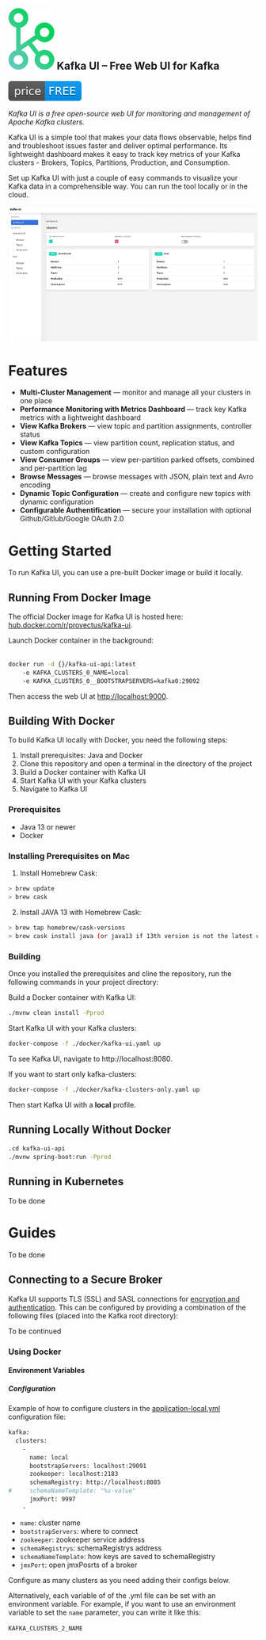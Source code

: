 ![Kafka UI logo](images/kafka-ui-logo.png) Kafka UI – Free Web UI for Kafka &nbsp; 
------------------

![Kafka UI Price Free](images/free-open-source.svg)

<em>Kafka UI is a free open-source web UI for monitoring and management of Apache Kafka clusters. </em> 

Kafka UI is a simple tool that makes your data flows observable, helps find and troubleshoot issues faster and deliver optimal performance. Its lightweight dashboard makes it easy to track key metrics of your Kafka clusters - Brokers, Topics, Partitions, Production, and Consumption. 

Set up Kafka UI with just a couple of easy commands to visualize your Kafka data in a comprehensible way. You can run the tool locally or in the cloud. 

![Kafka UI interface dashboard screenshot](images/kafka-ui-interface-dashboard.png)


# Features
* **Multi-Cluster Management** — monitor and manage all your clusters in one place
* **Performance Monitoring with Metrics Dashboard** —  track key Kafka metrics with a lightweight dashboard
* **View Kafka Brokers** — view topic and partition assignments, controller status
* **View Kafka Topics** — view partition count, replication status, and custom configuration
* **View Consumer Groups** — view per-partition parked offsets, combined and per-partition lag
* **Browse Messages** — browse messages with JSON, plain text and Avro encoding
* **Dynamic Topic Configuration** — create and configure new topics with dynamic configuration
* **Configurable Authentification** — secure your installation with optional Github/Gitlub/Google OAuth 2.0
 

# Getting Started

To run Kafka UI, you can use a pre-built Docker image or build it locally.  

## Running From Docker Image
The official Docker image for Kafka UI is hosted here: [hub.docker.com/r/provectus/kafka-ui](https://hub.docker.com/r/provectus/kafka-ui).

Launch Docker container in the background:
```sh

docker run -d {}/kafka-ui-api:latest 
	-e KAFKA_CLUSTERS_0_NAME=local 
	-e KAFKA_CLUSTERS_0__BOOTSTRAPSERVERS=kafka0:29092

```
Then access the web UI at [http://localhost:9000](http://localhost:9000).
 

## Building With Docker

To build Kafka UI locally with Docker, you need the following steps:  

1. Install prerequisites: Java and Docker
2. Clone this repository and open a terminal in the directory of the project
3. Build a Docker container with Kafka UI
4. Start Kafka UI with your Kafka clusters
5. Navigate to Kafka UI 

### Prerequisites

* Java 13 or newer
* Docker 

### Installing Prerequisites on Mac
1. Install Homebrew Cask:
```sh
> brew update
> brew cask
``` 
2. Install JAVA 13 with Homebrew Cask:
```sh
> brew tap homebrew/cask-versions
> brew cask install java (or java13 if 13th version is not the latest one)
``` 
### Building

Once you installed the prerequisites and cline the repository, run the following commands in your project directory: 

Build a Docker container with Kafka UI: 
```sh
./mvnw clean install -Pprod
``` 
Start Kafka UI with your Kafka clusters: 
```sh
docker-compose -f ./docker/kafka-ui.yaml up
``` 
To see Kafka UI, navigate to http://localhost:8080.

If you want to start only kafka-clusters: 
```sh
docker-compose -f ./docker/kafka-clusters-only.yaml up
``` 
Then start Kafka UI with a **local** profile. 

## Running Locally Without Docker

```sh
.cd kafka-ui-api
./mvnw spring-boot:run -Pprod
``` 


## Running in Kubernetes
To be done

# Guides

To be done

## Connecting to a Secure Broker

Kafka UI supports TLS (SSL) and SASL connections for [encryption and authentication](http://kafka.apache.org/090/documentation.html#security). This can be configured by providing a combination of the following files (placed into the Kafka root directory):

To be continued


### Using Docker

#### Environment Variables
##### Configuration
Example of how to configure clusters in the [application-local.yml](https://github.com/provectus/kafka-ui/blob/master/kafka-ui-api/src/main/resources/application-local.yml) configuration file:


```sh
kafka:
  clusters:
    -
      name: local
      bootstrapServers: localhost:29091
      zookeeper: localhost:2183
      schemaRegistry: http://localhost:8085
#     schemaNameTemplate: "%s-value"
      jmxPort: 9997
    -
```    



* `name`: cluster name
* `bootstrapServers`: where to connect
* `zookeeper`: zookeeper service address
* `schemaRegistrys`: schemaRegistrys address
* `schemaNameTemplate`: how keys are saved to schemaRegistry
* `jmxPort`: open jmxPosrts of a broker

Configure as many clusters as you need adding their configs below.

Alternatively, each variable of of the .yml file can be set with an environment variable. 
For example, if you want to use an environment variable to set the `name` parameter, you can write it like this: 

`KAFKA_CLUSTERS_2_NAME`

 

